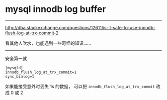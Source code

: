 # mysql innodb log buffer

---

http://dba.stackexchange.com/questions/12611/is-it-safe-to-use-innodb-flush-log-at-trx-commit-2

看其他人吹水，也能遇到一些奇怪的知识……

---

安全第一就

```
[mysqld]
innodb_flush_log_at_trx_commit=1
sync_binlog=1
```

如果能接受意外时丢失 1s 的数据，
可以把 `innodb_flush_log_at_trx_commit` 改成 0 或 2
